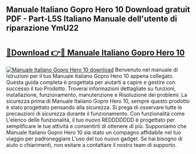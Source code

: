 ## Manuale Italiano Gopro Hero 10 Download gratuit PDF - Part-L5S Italiano Manuale dell'utente di riparazione YmU22

# <h2><a href="http://dfbgzhx.blite.top/?on=Manuale+Italiano+Gopro+Hero+10">🔗Download 👉🔴 Manuale Italiano Gopro Hero 10</a></h2>

[![Manuale Italiano Gopro Hero 10 download](https://i.imgur.com/lujVjoI.png)](http://dfbgzhx.blite.top/?on=Manuale+Italiano+Gopro+Hero+10)
Benvenuto nel manuale di Istruzioni per il tuo Manuale Italiano Gopro Hero 10 appena collegato. Questa guida completa è progettata per aiutarti a capire e gestire con successo il tuo Prodotto. Troverai informazioni dettagliate su funzioni, installazione, funzionamento, manutenzione e Risoluzione dei problemi. La sicurezza prima di Manuale Italiano Gopro Hero 10, sempre questo prodotto è stato progettato pensando alla sicurezza. Si prega di osservare tutte le precauzioni di sicurezza durante il funzionamento. Con funzionalità come L'elenco delle funzionalità, il tuo nuovo REDDDDDDD è progettato per semplificare le tue attività e consentirti di ottenere di più. Supponiamo che Manuale Italiano Gopro Hero 10 sia stato un compagno affidabile nel tuo viaggio per padroneggiare L'uso del tuo nuovo gadget. Se hai bisogno di aiuto o chiarimenti, non esitare a contattare il nostro team di supporto.
